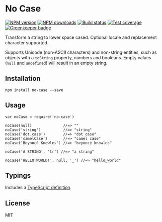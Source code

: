 No Case
=======

[![NPM version](https://img.shields.io/npm/v/no-case.svg?style=flat)](https://npmjs.org/package/no-case) [![NPM downloads](https://img.shields.io/npm/dm/no-case.svg?style=flat)](https://npmjs.org/package/no-case) [![Build status](https://img.shields.io/travis/blakeembrey/no-case.svg?style=flat)](https://travis-ci.org/blakeembrey/no-case) [![Test coverage](https://img.shields.io/coveralls/blakeembrey/no-case.svg?style=flat)](https://coveralls.io/r/blakeembrey/no-case?branch=master) [![Greenkeeper badge](https://badges.greenkeeper.io/blakeembrey/no-case.svg)](https://greenkeeper.io/)

Transform a string to lower space cased. Optional locale and replacement character supported.

Supports Unicode (non-ASCII characters) and non-string entities, such as objects with a `toString` property, numbers and booleans. Empty values (`null` and `undefined`) will result in an empty string.

Installation
------------

    npm install no-case --save

Usage
-----

    var noCase = require('no-case')

    noCase(null)              //=> ""
    noCase('string')          //=> "string"
    noCase('dot.case')        //=> "dot case"
    noCase('camelCase')       //=> "camel case"
    noCase('Beyoncé Knowles') //=> "beyoncé knowles"

    noCase('A STRING', 'tr') //=> "a strıng"

    noCase('HELLO WORLD!', null, '_') //=> "hello_world"

Typings
-------

Includes a [TypeScript definition](no-case.d.ts).

License
-------

MIT
